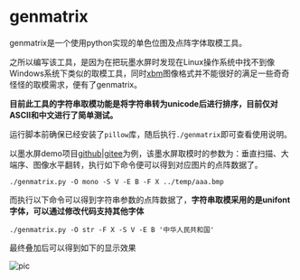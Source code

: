 # genmatrix

genmatrix是一个使用python实现的单色位图及点阵字体取模工具。

之所以编写该工具，是因为在把玩墨水屏时发现在Linux操作系统中找不到像Windows系统下类似的取模工具，同时[xbm](https://www.fileformat.info/format/xbm/egff.htm#:~:text=XBM%20is%20a%20monochrome%20bitmap%20format%20in%20which,being%20stored%20as%20binary%20information%20in%20a%20file.)图像格式并不能很好的满足一些奇奇怪怪的取模需求，便有了genmatrix。

__目前此工具的字符串取模功能是将字符串转为unicode后进行排序，目前仅对ASCII和中文进行了简单测试。__

运行脚本前确保已经安装了`pillow`库，随后执行`./genmatrix`即可查看使用说明。

以墨水屏demo项目[github](https://hub.fastgit.org/ieiao/hanshow-2in9-epaper)|[gitee](https://gitee.com/ieiao/hanshow-2in9-epaper)为例，该墨水屏取模时的参数为：垂直扫描、大端序、图像水平翻转，执行如下命令便可以得到对应图片的点阵数据了。

```shell
./genmatrix.py -O mono -S V -E B -F X ../temp/aaa.bmp
```

而执行以下命令可以得到字符串参数的点阵数据了，__字符串取模采用的是unifont字体，可以通过修改代码支持其他字体__

```shell
./genmatrix.py -O str -F X -S V -E B '中华人民共和国'
```

最终叠加后可以得到如下的显示效果

![pic](https://gitee.com/ieiao/genmatrix/raw/master/pics/pic.jpg)
